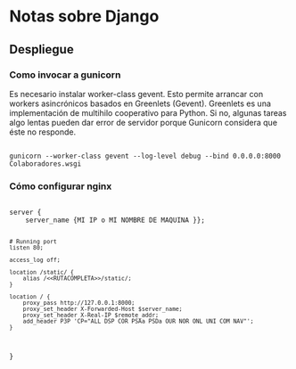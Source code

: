 # Notas sobre Django

## Despliegue

### Como invocar a gunicorn

Es necesario instalar worker-class gevent. Esto permite arrancar con workers asincrónicos basados en Greenlets (Gevent). Greenlets es una implementación de multihilo cooperativo para Python. Si no, algunas tareas algo lentas pueden dar error de servidor porque Gunicorn considera que éste no responde.

<code>
gunicorn --worker-class gevent --log-level debug --bind 0.0.0.0:8000 Colaboradores.wsgi
</code>

### Cómo configurar nginx

<code>
server {
    server_name {MI IP o MI NOMBRE DE MAQUINA }};

    # Running port
    listen 80;

    access_log off;

    location /static/ {
        alias /<<RUTACOMPLETA>>/static/;
    }

    location / {
        proxy_pass http://127.0.0.1:8000;
        proxy_set_header X-Forwarded-Host $server_name;
        proxy_set_header X-Real-IP $remote_addr;
        add_header P3P 'CP="ALL DSP COR PSAa PSDa OUR NOR ONL UNI COM NAV"';
    }
}
</code>
